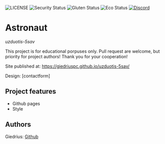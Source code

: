 ![LICENSE](https://img.shields.io/badge/license-MIT-blue.svg?style=flat-square)
![Security Status](https://img.shields.io/security-headers?label=Security&url=https%3A%2F%2Fgithub.com&style=flat-square)
![Gluten Status](https://img.shields.io/badge/Gluten-Free-green.svg)
![Eco Status](https://img.shields.io/badge/ECO-Friendly-green.svg)
[![Discord](https://discord.com/api/guilds/571393319201144843/widget.png)](https://discord.gg/dRwW4rw)

# Astronaut

_uzduotis-5sav_

This project is for educational porpuses only. Pull request are welcome, but priority for project authors! Thank you for your cooperation!

Site published at: https://giedriuspc.github.io/uzduotis-5sav/

Design: [contactform]

## Project features

-   Github pages
-   Style


## Authors

Giedrius: [Github](https://github.com/GiedriusPC)